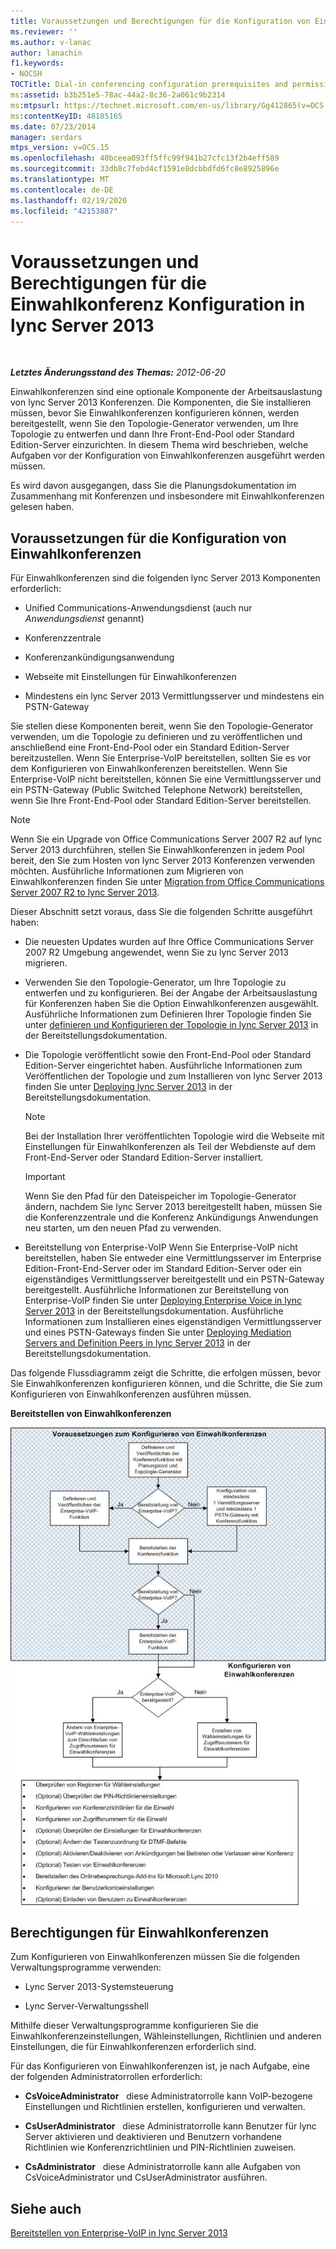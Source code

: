 ```yaml
---
title: Voraussetzungen und Berechtigungen für die Konfiguration von Einwahlkonferenzen
ms.reviewer: ''
ms.author: v-lanac
author: lanachin
f1.keywords:
- NOCSH
TOCTitle: Dial-in conferencing configuration prerequisites and permissions
ms:assetid: b3b251e5-78ac-44a2-8c36-2a061c9b2314
ms:mtpsurl: https://technet.microsoft.com/en-us/library/Gg412865(v=OCS.15)
ms:contentKeyID: 48185165
ms.date: 07/23/2014
manager: serdars
mtps_version: v=OCS.15
ms.openlocfilehash: 40bceea093ff5ffc99f941b27cfc13f2b4eff589
ms.sourcegitcommit: 33db8c7febd4cf1591e8dcbbdfd6fc8e8925896e
ms.translationtype: MT
ms.contentlocale: de-DE
ms.lasthandoff: 02/19/2020
ms.locfileid: "42153887"
---
```

<div data-xmlns="http://www.w3.org/1999/xhtml">

<div class="topic" data-xmlns="http://www.w3.org/1999/xhtml" data-msxsl="urn:schemas-microsoft-com:xslt" data-cs="http://msdn.microsoft.com/">

<div data-asp="https://msdn2.microsoft.com/asp">

# <a name="dial-in-conferencing-configuration-prerequisites-and-permissions-in-lync-server-2013"></a>Voraussetzungen und Berechtigungen für die Einwahlkonferenz Konfiguration in lync Server 2013

</div>

<div id="mainSection">

<div id="mainBody">

<span> </span>

_**Letztes Änderungsstand des Themas:** 2012-06-20_

Einwahlkonferenzen sind eine optionale Komponente der Arbeitsauslastung von lync Server 2013 Konferenzen. Die Komponenten, die Sie installieren müssen, bevor Sie Einwahlkonferenzen konfigurieren können, werden bereitgestellt, wenn Sie den Topologie-Generator verwenden, um Ihre Topologie zu entwerfen und dann Ihre Front-End-Pool oder Standard Edition-Server einzurichten. In diesem Thema wird beschrieben, welche Aufgaben vor der Konfiguration von Einwahlkonferenzen ausgeführt werden müssen.

Es wird davon ausgegangen, dass Sie die Planungsdokumentation im Zusammenhang mit Konferenzen und insbesondere mit Einwahlkonferenzen gelesen haben.

<div>

## <a name="dial-in-conferencing-configuration-prerequisites"></a>Voraussetzungen für die Konfiguration von Einwahlkonferenzen

Für Einwahlkonferenzen sind die folgenden lync Server 2013 Komponenten erforderlich:

  - Unified Communications-Anwendungsdienst (auch nur *Anwendungsdienst* genannt)

  - Konferenzzentrale

  - Konferenzankündigungsanwendung

  - Webseite mit Einstellungen für Einwahlkonferenzen

  - Mindestens ein lync Server 2013 Vermittlungsserver und mindestens ein PSTN-Gateway

Sie stellen diese Komponenten bereit, wenn Sie den Topologie-Generator verwenden, um die Topologie zu definieren und zu veröffentlichen und anschließend eine Front-End-Pool oder ein Standard Edition-Server bereitzustellen. Wenn Sie Enterprise-VoIP bereitstellen, sollten Sie es vor dem Konfigurieren von Einwahlkonferenzen bereitstellen. Wenn Sie Enterprise-VoIP nicht bereitstellen, können Sie eine Vermittlungsserver und ein PSTN-Gateway (Public Switched Telephone Network) bereitstellen, wenn Sie Ihre Front-End-Pool oder Standard Edition-Server bereitstellen.

<div>


> [!NOTE]
> Wenn Sie ein Upgrade von Office Communications Server 2007 R2 auf lync Server 2013 durchführen, stellen Sie Einwahlkonferenzen in jedem Pool bereit, den Sie zum Hosten von lync Server 2013 Konferenzen verwenden möchten. Ausführliche Informationen zum Migrieren von Einwahlkonferenzen finden Sie unter <A href="migration-from-office-communications-server-2007-r2-to-lync-server-2013.md">Migration from Office Communications Server 2007 R2 to lync Server 2013</A>.



</div>

Dieser Abschnitt setzt voraus, dass Sie die folgenden Schritte ausgeführt haben:

  - Die neuesten Updates wurden auf Ihre Office Communications Server 2007 R2 Umgebung angewendet, wenn Sie zu lync Server 2013 migrieren.

  - Verwenden Sie den Topologie-Generator, um Ihre Topologie zu entwerfen und zu konfigurieren. Bei der Angabe der Arbeitsauslastung für Konferenzen haben Sie die Option Einwahlkonferenzen ausgewählt. Ausführliche Informationen zum Definieren Ihrer Topologie finden Sie unter [definieren und Konfigurieren der Topologie in lync Server 2013](lync-server-2013-defining-and-configuring-the-topology.md) in der Bereitstellungsdokumentation.

  - Die Topologie veröffentlicht sowie den Front-End-Pool oder Standard Edition-Server eingerichtet haben. Ausführliche Informationen zum Veröffentlichen der Topologie und zum Installieren von lync Server 2013 finden Sie unter [Deploying lync Server 2013](lync-server-2013-deploying-lync-server.md) in der Bereitstellungsdokumentation.
    
    <div>
    

    > [!NOTE]
    > Bei der Installation Ihrer veröffentlichten Topologie wird die Webseite mit Einstellungen für Einwahlkonferenzen als Teil der Webdienste auf dem Front-End-Server oder Standard Edition-Server installiert.

    
    </div>
    
    <div>
    

    > [!IMPORTANT]
    > Wenn Sie den Pfad für den Dateispeicher im Topologie-Generator ändern, nachdem Sie lync Server 2013 bereitgestellt haben, müssen Sie die Konferenzzentrale und die Konferenz Ankündigungs Anwendungen neu starten, um den neuen Pfad zu verwenden.

    
    </div>

  - Bereitstellung von Enterprise-VoIP Wenn Sie Enterprise-VoIP nicht bereitstellen, haben Sie entweder eine Vermittlungsserver im Enterprise Edition-Front-End-Server oder im Standard Edition-Server oder ein eigenständiges Vermittlungsserver bereitgestellt und ein PSTN-Gateway bereitgestellt. Ausführliche Informationen zur Bereitstellung von Enterprise-VoIP finden Sie unter [Deploying Enterprise Voice in lync Server 2013](lync-server-2013-deploying-enterprise-voice.md) in der Bereitstellungsdokumentation. Ausführliche Informationen zum Installieren eines eigenständigen Vermittlungsserver und eines PSTN-Gateways finden Sie unter [Deploying Mediation Servers and Definition Peers in lync Server 2013](lync-server-2013-deploying-mediation-servers-and-defining-peers.md) in der Bereitstellungsdokumentation.

Das folgende Flussdiagramm zeigt die Schritte, die erfolgen müssen, bevor Sie Einwahlkonferenzen konfigurieren können, und die Schritte, die Sie zum Konfigurieren von Einwahlkonferenzen ausführen müssen.

**Bereitstellen von Einwahlkonferenzen**

![Flussdiagramm zur Bereitstellung von Einwahlkonferenzen](images/Gg412865.fde8c246-b5ed-4323-a6e7-af1983a5ec86(OCS.15).jpg "Flussdiagramm zur Bereitstellung von Einwahlkonferenzen")

</div>

<div>

## <a name="dial-in-conferencing-permissions"></a>Berechtigungen für Einwahlkonferenzen

Zum Konfigurieren von Einwahlkonferenzen müssen Sie die folgenden Verwaltungsprogramme verwenden:

  - Lync Server 2013-Systemsteuerung

  - Lync Server-Verwaltungsshell

Mithilfe dieser Verwaltungsprogramme konfigurieren Sie die Einwahlkonferenzeinstellungen, Wähleinstellungen, Richtlinien und anderen Einstellungen, die für Einwahlkonferenzen erforderlich sind.

Für das Konfigurieren von Einwahlkonferenzen ist, je nach Aufgabe, eine der folgenden Administratorrollen erforderlich:

  - **CsVoiceAdministrator**   diese Administratorrolle kann VoIP-bezogene Einstellungen und Richtlinien erstellen, konfigurieren und verwalten.

  - **CsUserAdministrator**   diese Administratorrolle kann Benutzer für lync Server aktivieren und deaktivieren und Benutzern vorhandene Richtlinien wie Konferenzrichtlinien und PIN-Richtlinien zuweisen.

  - **CsAdministrator**   diese Administratorrolle kann alle Aufgaben von CsVoiceAdministrator und CsUserAdministrator ausführen.

</div>

<div>

## <a name="see-also"></a>Siehe auch


[Bereitstellen von Enterprise-VoIP in lync Server 2013](lync-server-2013-deploying-enterprise-voice.md)  
  

</div>

</div>

<span> </span>

</div>

</div>

</div>


